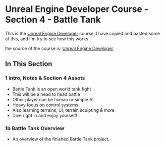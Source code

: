 # Unreal Engine Developer Course - Section 4 - Battle Tank

This is the [Unreal Engine Developer]( http://gdev.tv/urcgithub) course, I have copied and pasted some of this, and I'm try to see
how this works

the source of the course is: [Unreal Engine Developer]( http://gdev.tv/urcgithub)

## In This Section

### 1 Intro, Notes & Section 4 Assets ###

+ Battle Tank is an open world tank fight
+ This will be a head to head battle
+ Other player can be human or simple AI
+ Heavy focus on control systems
+ Also learning terrains, UI, terrain sculpting & more
+ Dive right in and enjoy yourself!

### 1b Battle Tank Overview ###

* An overview of the finished Battle Tank project.
